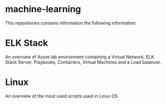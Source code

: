 # machine-learning
This repositories contains information the following information:

# ELK Stack
An overview of Azure lab environment containing a Virtual Network, ELK Stack Server, Playbooks, Containers, Virtual Machines and a Load balancer. 

# Linux
An overview of the most used scripts used in Linux OS